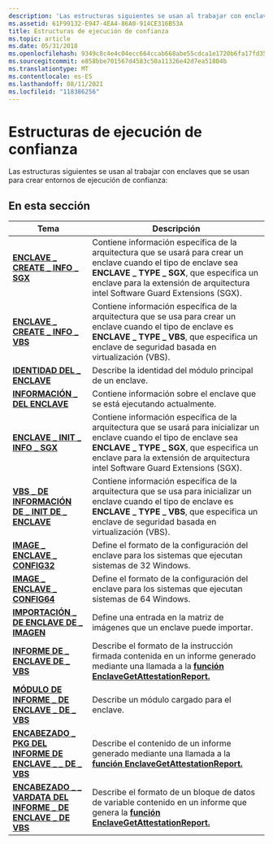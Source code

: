 ```yaml
---
description: 'Las estructuras siguientes se usan al trabajar con enclaves que se usan para crear entornos de ejecución de confianza:'
ms.assetid: 61F99132-E947-4EA4-86A0-914CE316B53A
title: Estructuras de ejecución de confianza
ms.topic: article
ms.date: 05/31/2018
ms.openlocfilehash: 9349c8c4e4c04ecc664ccab668abe55cdca1e1720b6fa17fd35bb7139f53f19c
ms.sourcegitcommit: e858bbe701567d4583c50a11326e42d7ea51804b
ms.translationtype: MT
ms.contentlocale: es-ES
ms.lasthandoff: 08/11/2021
ms.locfileid: "118386256"
---
```

# <a name="trusted-execution-structures"></a>Estructuras de ejecución de confianza

Las estructuras siguientes se usan al trabajar con enclaves que se usan para crear entornos de ejecución de confianza:

## <a name="in-this-section"></a>En esta sección



| Tema                                                                                         | Descripción                                                                                                                                                                                                                             |
|-----------------------------------------------------------------------------------------------|-----------------------------------------------------------------------------------------------------------------------------------------------------------------------------------------------------------------------------------------|
| [**ENCLAVE \_ CREATE \_ INFO \_ SGX**](/windows/desktop/api/winnt/ns-winnt-enclave_create_info_sgx)<br/>                      | Contiene información específica de la arquitectura que se usará para crear un enclave cuando el tipo de enclave sea **ENCLAVE \_ TYPE \_ SGX**, que especifica un enclave para la extensión de arquitectura intel Software Guard Extensions (SGX).<br/>     |
| [**ENCLAVE \_ CREATE \_ INFO \_ VBS**](/windows/desktop/api/winnt/ns-winnt-enclave_create_info_vbs)<br/>                      | Contiene información específica de la arquitectura que se usa para crear un enclave cuando el tipo de enclave es **ENCLAVE \_ TYPE \_ VBS**, que especifica un enclave de seguridad basada en virtualización (VBS).<br/>                                       |
| [**IDENTIDAD DEL \_ ENCLAVE**](/windows/desktop/api/ntenclv/ns-ntenclv-enclave_identity)<br/>                                      | Describe la identidad del módulo principal de un enclave. <br/>                                                                                                                                                                 |
| [**INFORMACIÓN \_ DEL ENCLAVE**](/windows/desktop/api/ntenclv/ns-ntenclv-enclave_information)<br/>                                | Contiene información sobre el enclave que se está ejecutando actualmente.<br/>                                                                                                                                                                  |
| [**ENCLAVE \_ INIT \_ INFO \_ SGX**](/windows/desktop/api/winnt/ns-winnt-enclave_init_info_sgx)<br/>                          | Contiene información específica de la arquitectura que se usará para inicializar un enclave cuando el tipo de enclave sea **ENCLAVE \_ TYPE \_ SGX**, que especifica un enclave para la extensión de arquitectura intel Software Guard Extensions (SGX).<br/> |
| [**VBS \_ DE INFORMACIÓN DE \_ INIT DE \_ ENCLAVE**](/windows/desktop/api/winnt/ns-winnt-enclave_init_info_vbs)<br/>                          | Contiene información específica de la arquitectura que se usa para inicializar un enclave cuando el tipo de enclave es **ENCLAVE \_ TYPE \_ VBS**, que especifica un enclave de seguridad basada en virtualización (VBS).<br/>                                   |
| [**IMAGE \_ ENCLAVE \_ CONFIG32**](/windows/desktop/api/winnt/ns-winnt-image_enclave_config32)<br/>                         | Define el formato de la configuración del enclave para los sistemas que ejecutan sistemas de 32 Windows.<br/>                                                                                                                                          |
| [**IMAGE \_ ENCLAVE \_ CONFIG64**](/previous-versions/windows/desktop/legacy/mt844244(v=vs.85))<br/>                         | Define el formato de la configuración del enclave para los sistemas que ejecutan sistemas de 64 Windows.<br/>                                                                                                                                          |
| [**IMPORTACIÓN \_ DE ENCLAVE DE \_ IMAGEN**](/windows/desktop/api/winnt/ns-winnt-image_enclave_import)<br/>                             | Define una entrada en la matriz de imágenes que un enclave puede importar.<br/>                                                                                                                                                           |
| [**INFORME DE \_ ENCLAVE DE \_ VBS**](/windows/desktop/api/ntenclv/ns-ntenclv-vbs_enclave_report)<br/>                                 | Describe el formato de la instrucción firmada contenida en un informe generado mediante una llamada a la [**función EnclaveGetAttestationReport.**](/windows/desktop/api/winenclaveapi/nf-winenclaveapi-enclavegetattestationreport)<br/>                                                     |
| [**MÓDULO DE INFORME \_ DE ENCLAVE \_ DE \_ VBS**](/windows/desktop/api/ntenclv/ns-ntenclv-vbs_enclave_report_module)<br/>                  | Describe un módulo cargado para el enclave.<br/>                                                                                                                                                                                   |
| [**ENCABEZADO \_ PKG DEL INFORME DE ENCLAVE \_ \_ DE \_ VBS**](/windows/desktop/api/ntenclv/ns-ntenclv-vbs_enclave_report_pkg_header)<br/>         | Describe el contenido de un informe generado mediante una llamada a la [**función EnclaveGetAttestationReport.**](/windows/desktop/api/winenclaveapi/nf-winenclaveapi-enclavegetattestationreport)<br/>                                                                                     |
| [**ENCABEZADO \_ \_ VARDATA DEL INFORME \_ DE ENCLAVE \_ DE VBS**](/windows/desktop/api/ntenclv/ns-ntenclv-vbs_enclave_report_vardata_header)<br/> | Describe el formato de un bloque de datos de variable contenido en un informe que genera la [**función EnclaveGetAttestationReport.**](/windows/desktop/api/winenclaveapi/nf-winenclaveapi-enclavegetattestationreport)<br/>                                                          |



 

 

 
